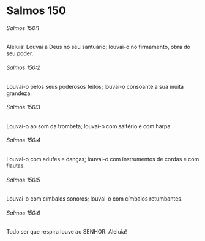 # Salmos 150

###### Salmos 150:1

Aleluia! Louvai a Deus no seu santuário; louvai-o no firmamento, obra do seu poder.

###### Salmos 150:2

Louvai-o pelos seus poderosos feitos; louvai-o consoante a sua muita grandeza.

###### Salmos 150:3

Louvai-o ao som da trombeta; louvai-o com saltério e com harpa.

###### Salmos 150:4

Louvai-o com adufes e danças; louvai-o com instrumentos de cordas e com flautas.

###### Salmos 150:5

Louvai-o com címbalos sonoros; louvai-o com címbalos retumbantes.

###### Salmos 150:6

Todo ser que respira louve ao SENHOR. Aleluia!

